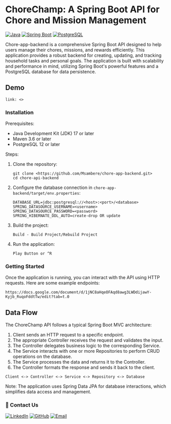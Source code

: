 # ChoreChamp: A Spring Boot API for Chore and Mission Management

[![Java](https://img.shields.io/badge/Java-ED8B00?style=for-the-badge&logo=java&logoColor=white)](https://www.java.com/)
[![Spring Boot](https://img.shields.io/badge/Spring_Boot-6DB33F?style=for-the-badge&logo=spring-boot&logoColor=white)](https://spring.io/projects/spring-boot)
[![PostgreSQL](https://img.shields.io/badge/PostgreSQL-316192?style=for-the-badge&logo=postgresql&logoColor=white)](https://www.postgresql.org/)

Chore-app-backend is a comprehensive Spring Boot API designed to help users manage their chores, missions, and rewards efficiently. 
This application provides a robust backend for creating, updating, and tracking household tasks and personal goals.
The application is built with scalability and performance in mind, utilizing Spring Boot's powerful features and a PostgreSQL database for data persistence.

## Demo
```
link: <>
```

### Installation

Prerequisites:
- Java Development Kit (JDK) 17 or later
- Maven 3.6 or later
- PostgreSQL 12 or later

Steps:
1. Clone the repository:
   ```
   git clone <https://github.com/Msambere/chore-app-backend.git>
   cd chore-api-backend
   ```

2. Configure the database connection in `chore-app-backend/target/env.properties`:
   ```
   DATABASE_URL=jdbc:postgresql://<host>:<port>/<database>
   SPRING_DATASOURCE_USERNAME=<username>
   SPRING_DATASOURCE_PASSWORD=<password>
   SPRING_HIBERNATE_DDL_AUTO=create-drop OR update
   ```

3. Build the project:
   ```
   Build - Build Project/Rebuild Project
   ```

4. Run the application:
   ```
   Play Button or ^R
   ```

### Getting Started

Once the application is running, you can interact with the API using HTTP requests. Here are some example endpoints:

```
https://docs.google.com/document/d/1jNC8aHqeOFAqd8awg3LWDdijawY-Kyjb_RuqoFddtTw/edit?tab=t.0
```

## Data Flow

The ChoreChamp API follows a typical Spring Boot MVC architecture:

1. Client sends an HTTP request to a specific endpoint.
2. The appropriate Controller receives the request and validates the input.
3. The Controller delegates business logic to the corresponding Service.
4. The Service interacts with one or more Repositories to perform CRUD operations on the database.
5. The Service processes the data and returns it to the Controller.
6. The Controller formats the response and sends it back to the client.

```
Client <-> Controller <-> Service <-> Repository <-> Database
```

Note: The application uses Spring Data JPA for database interactions, which simplifies data access and management.

### 🚀 Contact Us
[![LinkedIn](https://img.shields.io/badge/LinkedIn-0077B5?style=for-the-badge&logo=linkedin&logoColor=white)](https://www.linkedin.com/in/amber-edwards-swe/)
[![GitHub](https://img.shields.io/badge/GitHub-181717?style=for-the-badge&logo=github&logoColor=white)](https://github.com/Msambere)
[![Email](https://img.shields.io/badge/Email-D14836?style=for-the-badge&logo=gmail&logoColor=white)](mailto:anhtr077@gmail.com)
